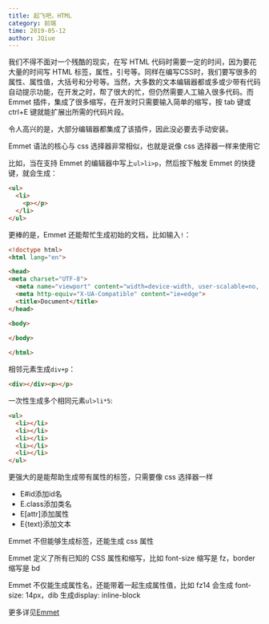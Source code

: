 ```yaml
---
title: 起飞吧，HTML
category: 前端
time: 2019-05-12
author: JQiue
---
```


我们不得不面对一个残酷的现实，在写 HTML 代码时需要一定的时间，因为要花大量的时间写 HTML 标签，属性，引号等。同样在编写CSS时，我们要写很多的属性、属性值，大括号和分号等。当然，大多数的文本编辑器都或多或少带有代码自动提示功能，在开发之时，帮了很大的忙，但仍然需要人工输入很多代码。而 Emmet 插件，集成了很多缩写，在开发时只需要输入简单的缩写，按 tab 键或 ctrl+E 键就能扩展出所需的代码片段。

令人高兴的是，大部分编辑器都集成了该插件，因此没必要去手动安装。

Emmet 语法的核心与 css 选择器非常相似，也就是说像 css 选择器一样来使用它

比如，当在支持 Emmet 的编辑器中写上`ul>li>p`，然后按下触发 Emmet 的快捷键，就会生成：

```html
<ul>
  <li>
    <p></p>
  </li>
</ul>
```

更棒的是，Emmet 还能帮忙生成初始的文档，比如输入`!`：

```html
<!doctype html>
<html lang="en">

<head>
<meta charset="UTF-8">
  <meta name="viewport" content="width=device-width, user-scalable=no, initial-scale=1.0, maximum-scale=1.0, minimum-scale=1.0">
  <meta http-equiv="X-UA-Compatible" content="ie=edge">
  <title>Document</title>
</head>

<body>
  
</body>

</html>
```

相邻元素生成`div+p`：

```html
<div></div><p></p>
```

一次性生成多个相同元素`ul>li*5`:

```html
<ul>
  <li></li>
  <li></li>
  <li></li>
  <li></li>
  <li></li>
</ul>
```

更强大的是能帮助生成带有属性的标签，只需要像 css 选择器一样

+ E#id添加id名
+ E.class添加类名
+ E[attr]添加属性
+ E{text}添加文本

Emmet 不但能够生成标签，还能生成 css 属性

Emmet 定义了所有已知的 CSS 属性和缩写，比如 font-size 缩写是 fz，border 缩写是 bd

Emmet 不仅能生成属性名，还能带着一起生成属性值，比如 fz14 会生成 font-size: 14px，dib 生成display: inline-block

更多详见[Emmet](https://docs.emmet.io/)
